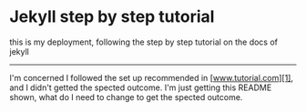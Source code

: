 # Jekyll step by step tutorial
this is my deployment, following the step by step tutorial on the docs of jekyll

---
I'm concerned I followed the set up recommended in [www.tutorial.com][1], and I didn't getted the spected outcome.
I'm just getting this README shown, what do I need to change to get the spected outcome.

[1]: https://blog.shahednasser.com/deploy-a-website-with-jekyll-and-github-pages/
